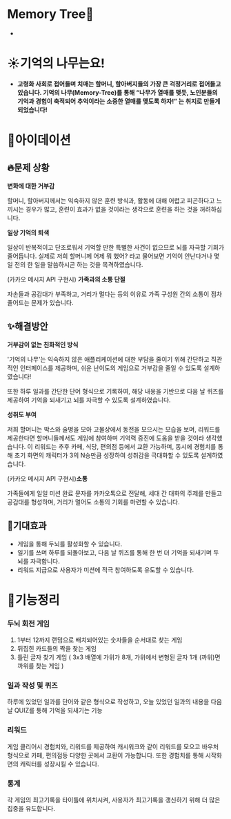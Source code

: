# Memory Tree🌳
-
# ☀️기억의 나무는요!

- **고령화 사회로 접어들며 치매는 할머니, 할아버지들의 가장 큰 걱정거리로 접어들고 있습니다. 기억의 나무(Memory-Tree)를 통해 “나무가 열매를 맺듯, 노인분들의 기억과 경험이 축적되어 추억이라는 소중한 열매를 맺도록 하자!” 는 취지로 만들게 되었습니다!**

# 💭아이데이션

## 🔥문제 상황

**변화에 대한 거부감**

할머니, 할아버지께서는 익숙하지 않은 훈련 방식과, 활동에 대해 어렵고 피곤하다고 느끼시는 경우가 많고, 훈련이 효과가 없을 것이라는 생각으로 훈련을 하는 것을 꺼려하십니다.

**일상 기억의 퇴색**

일상이 반복적이고 단조로워서 기억할 만한 특별한 사건이 없으므로 뇌를 자극할 기회가 줄어듭니다. 실제로 저희 할머니께 어제 뭐 했어? 라고 물어보면 기억이 안난다거나 몇 일 전의 한 일을 말씀하시곤 하는 것을 목격하였습니다. 

(카카오 메시지 API 구현시) **가족과의 소통 단절**

자손들과 공감대가 부족하고, 거리가 멀다는  등의 이유로 가족 구성원 간의 소통이 점차 줄어드는 문제가 있습니다.

## ✨해결방안

**거부감이 없는 친화적인 방식**

'기억의 나무'는 익숙하지 않은 애플리케이션에 대한 부담을 줄이기 위해 간단하고 직관적인 인터페이스를 제공하며, 쉬운 난이도의 게임으로 거부감을 줄일 수 있도록 설계하였습니다!

또한 하루 일과를 간단한 단어 형식으로 기록하여, 해당 내용을 기반으로 다음 날 퀴즈를 제공하여 기억을 되새기고 뇌를 자극할 수 있도록 설계하였습니다.

**성취도 부여**

저희 할머니는 박스와 술병을 모아 고물상에서 동전을 모으시는 모습을 보며, 리워드를 제공한다면 할머니들께서도 게임에 참여하며 기억력 증진에 도움을 받을 것이라 생각했습니다. 이 리워드는 추후 카페, 식당, 편의점 등에서 교환 가능하며, 동시에 경험치를 통해 초기 화면의 캐릭터가 3의 N승만큼 성장하여 성취감을 극대화할 수 있도록 설계하였습니다.

(카카오 메시지 API 구현시)**소통**

가족들에게 일일 미션 완료 문자를 카카오톡으로 전달해, 세대 간 대화의 주제를 만들고 공감대를 형성하며, 거리가 멀어도 소통의 기회를 마련할 수 있습니다.

## 🔔기대효과

- 게임을 통해 두뇌를 활성화할 수 있습니다.
- 일기를 쓰며 하루를 되돌아보고, 다음 날 퀴즈를 통해 한 번 더 기억을 되새기며 두뇌를 자극합니다.
- 리워드 지급으로 사용자가 미션에 적극 참여하도록 유도할 수 있습니다.

# 🌸기능정리

### 두뇌 회전 게임

1. 1부터 12까지 랜덤으로 배치되어있는 숫자들을 순서대로 찾는 게임
2. 뒤집힌 카드들의 짝을 찾는 게임
3. 틀린 글자 찾기 게임 ( 3x3 배열에 가위가 8개, 가위에서 변형된 글자 1개 (까위)면 까위를 찾는 게임 )

### **일과 작성 및 퀴즈**

하루에 있었던 일과를 단어와 같은 형식으로 작성하고, 오늘 있었던 일과의 내용을 다음날 QUIZ를 통해 기억을 되새기는 기능

### **리워드**

게임 클리어시 경험치와, 리워드를 제공하여 캐시워크와 같이 리워드를 모으고 바우처 형식으로 카페, 편의점등 다양한 곳에서 교환이 가능합니다. 또한 경험치를 통해 시작화면의 캐릭터를 성장시킬 수 있습니다.

### 통계

각 게임의 최고기록을 타이틀에 위치시켜, 사용자가 최고기록을 갱신하기 위해 더 많은 집중을 유도합니다.
